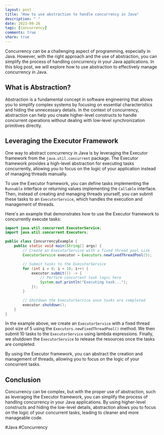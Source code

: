 ```yaml
---
layout: post
title: "How to use abstraction to handle concurrency in Java"
description: " "
date: 2023-09-26
tags: [Concurrency]
comments: true
share: true
---
```


Concurrency can be a challenging aspect of programming, especially in Java. However, with the right approach and the use of abstraction, you can simplify the process of handling concurrency in your Java applications. In this blog post, we will explore how to use abstraction to effectively manage concurrency in Java.

## What is Abstraction?

Abstraction is a fundamental concept in software engineering that allows you to simplify complex systems by focusing on essential characteristics and hiding the unnecessary details. In the context of concurrency, abstraction can help you create higher-level constructs to handle concurrent operations without dealing with low-level synchronization primitives directly.

## Leveraging the Executor Framework

One way to abstract concurrency in Java is by leveraging the Executor framework from the `java.util.concurrent` package. The Executor framework provides a high-level abstraction for executing tasks concurrently, allowing you to focus on the logic of your application instead of managing threads manually.

To use the Executor framework, you can define tasks implementing the `Runnable` interface or returning values implementing the `Callable` interface. Then, instead of creating and managing threads yourself, you can submit these tasks to an `ExecutorService`, which handles the execution and management of threads.

Here's an example that demonstrates how to use the Executor framework to concurrently execute tasks:

```java
import java.util.concurrent.ExecutorService;
import java.util.concurrent.Executors;

public class ConcurrencyExample {
    public static void main(String[] args) {
        // Create an ExecutorService with a fixed thread pool size
        ExecutorService executor = Executors.newFixedThreadPool(5);

        // Submit tasks to the ExecutorService
        for (int i = 0; i < 10; i++) {
            executor.submit(() -> {
                // Perform concurrent task logic here
                System.out.println("Executing task...");
            });
        }

        // Shutdown the ExecutorService once tasks are completed
        executor.shutdown();
    }
}
```

In the example above, we create an `ExecutorService` with a fixed thread pool size of 5 using the `Executors.newFixedThreadPool()` method. We then submit 10 tasks to the `ExecutorService` using lambda expressions. Finally, we shutdown the `ExecutorService` to release the resources once the tasks are completed.

By using the Executor framework, you can abstract the creation and management of threads, allowing you to focus on the logic of your concurrent tasks.

## Conclusion

Concurrency can be complex, but with the proper use of abstraction, such as leveraging the Executor framework, you can simplify the process of handling concurrency in your Java applications. By using higher-level constructs and hiding the low-level details, abstraction allows you to focus on the logic of your concurrent tasks, leading to cleaner and more manageable code.

#Java #Concurrency